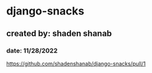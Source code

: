 # django-snacks

## created by: shaden shanab

### date: 11/28/2022

https://github.com/shadenshanab/django-snacks/pull/1
